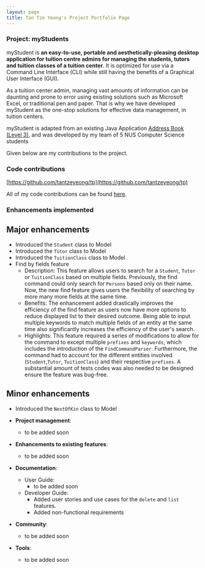 ```yaml
---
layout: page
title: Tan Tze Yeong's Project Portfolio Page
---
```


### Project: myStudents

myStudent is **an easy-to-use, portable and aesthetically-pleasing desktop application for tuition centre admins
for managing the students, tutors and tuition classes of a tuition center**. 
It is optimized for use via a Command Line Interface (CLI) 
while still having the benefits of a Graphical User Interface (GUI). 

As a tuition center admin, managing vast amounts of information can be daunting and prone to error using existing solutions 
such as Microsoft Excel, or traditional pen and paper. That is why we have developed myStudent as the one-stop solutions for effective data management,
in tuition centers. 

myStudent is adapted from an existing Java Application
[Address Book (Level 3)](https://se-education.org/addressbook-level3/), and was developed by 
my team of 5 NUS Computer Science students 

Given below are my contributions to the project.

### Code contributions ###
[https://github.com/tantzeyeong/tp](https://github.com/tantzeyeong/tp)

All of my code contributions can be found [here](https://nus-cs2103-ay2223s1.github.io/tp-dashboard/?search=tantzeyeong&sort=groupTitle&sortWithin=title&timeframe=commit&mergegroup=&groupSelect=groupByRepos&breakdown=true&checkedFileTypes=docs~functional-code~test-code~other&since=2022-09-16).


### Enhancements implemented

## Major enhancements
- Introduced the `Student` class to Model
- Introduced the `Tutor` class to Model
- Introduced the `TuitionClass` class to Model
- Find by fields feature
  - Description: This feature allows users to search for a `Student`, `Tutor` or `TuitionClass` based on multiple fields. Previously, the find command could only search for `Persons` based only on their name. Now, the new find feature gives users the flexibility of searching by more many more fields at the same time.
  - Benefits: The enhancement added drastically improves the efficiency of the find feature as users now have more options to reduce displayed list to their desired outcome. Being able to input multiple keywords to match multiple fields of an entity at the same time also significantly increases the efficiency of the user's search.
  - Highlights: This feature required a series of modifications to allow for the command to except multiple `prefixes` and `keywords`, which includes the introduction of the `FindCommandParser`. Furthermore, the command had to account for the different entities involved (`Student`,`Tutor`, `TuitionClass`) and their respective `prefixes`. A substantial amount of tests codes was also needed to be designed ensure the feature was bug-free.
## Minor enhancements
- Introduced the `NextOfKin` class to Model

* **Project management**:
  * to be added soon

* **Enhancements to existing features**:
  * to be added soon

* **Documentation**:
  * User Guide:
    * to be added soon
  * Developer Guide:
    * Added user stories and use cases for the `delete` and `list` features.
    * Added non-functional requirements

* **Community**:
  * to be added soon

* **Tools**:
  * to be added soon
